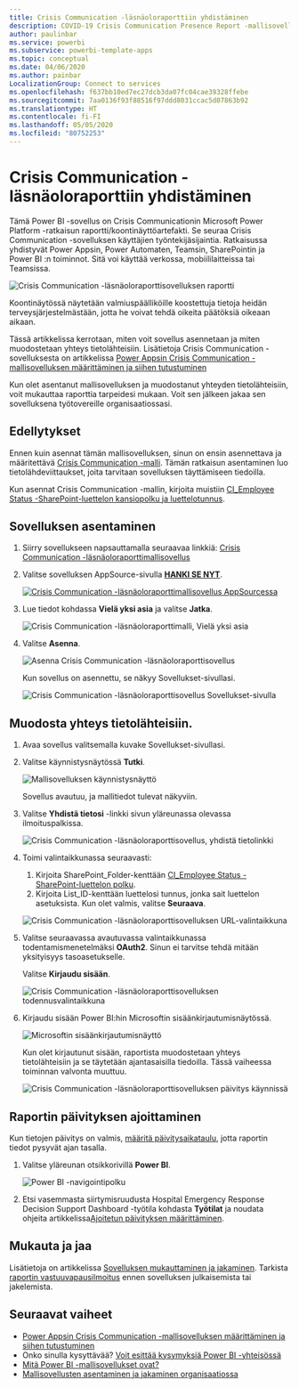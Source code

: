 ```yaml
---
title: Crisis Communication -läsnäoloraporttiin yhdistäminen
description: COVID-19 Crisis Communication Presence Report -mallisovelluksen hankkiminen, asentaminen ja yhdistäminen tietoihin
author: paulinbar
ms.service: powerbi
ms.subservice: powerbi-template-apps
ms.topic: conceptual
ms.date: 04/06/2020
ms.author: painbar
LocalizationGroup: Connect to services
ms.openlocfilehash: f637bb10ed7ec27dcb3da07fc04cae39328ffebe
ms.sourcegitcommit: 7aa0136f93f88516f97ddd8031ccac5d07863b92
ms.translationtype: HT
ms.contentlocale: fi-FI
ms.lasthandoff: 05/05/2020
ms.locfileid: "80752253"
---
```

# <a name="connect-to-the-crisis-communication-presence-report"></a>Crisis Communication -läsnäoloraporttiin yhdistäminen

Tämä Power BI -sovellus on Crisis Communicationin Microsoft Power Platform -ratkaisun raportti/koontinäyttöartefakti. Se seuraa Crisis Communication -sovelluksen käyttäjien työntekijäsijaintia. Ratkaisussa yhdistyvät Power Appsin, Power Automaten, Teamsin, SharePointin ja Power BI :n toiminnot. Sitä voi käyttää verkossa, mobiililaitteissa tai Teamsissa.

![Crisis Communication -läsnäoloraporttisovelluksen raportti](media/service-connect-to-crisis-communication-presence-report/service-crisis-communication-presence-report.png)

Koontinäytössä näytetään valmiuspäälliköille koostettuja tietoja heidän terveysjärjestelmästään, jotta he voivat tehdä oikeita päätöksiä oikeaan aikaan.

Tässä artikkelissa kerrotaan, miten voit sovellus asennetaan ja miten muodostetaan yhteys tietolähteisiin. Lisätietoja Crisis Communication -sovelluksesta on artikkelissa [Power Appsin Crisis Communication -mallisovelluksen määrittäminen ja siihen tutustuminen](https://docs.microsoft.com/powerapps/maker/canvas-apps/sample-crisis-communication-app)

Kun olet asentanut mallisovelluksen ja muodostanut yhteyden tietolähteisiin, voit mukauttaa raporttia tarpeidesi mukaan. Voit sen jälkeen jakaa sen sovelluksena työtovereille organisaatiossasi.

## <a name="prerequisites"></a>Edellytykset

Ennen kuin asennat tämän mallisovelluksen, sinun on ensin asennettava ja määritettävä [Crisis Communication -malli](https://docs.microsoft.com/powerapps/maker/canvas-apps/sample-crisis-communication-app). Tämän ratkaisun asentaminen luo tietolähdeviittaukset, joita tarvitaan sovelluksen täyttämiseen tiedoilla.

Kun asennat Crisis Communication -mallin, kirjoita muistiin [CI_Employee Status -SharePoint-luettelon kansiopolku ja luettelotunnus](https://docs.microsoft.com/powerapps/maker/canvas-apps/sample-crisis-communication-app#monitor-office-absences-with-power-bi).

## <a name="install-the-app"></a>Sovelluksen asentaminen

1. Siirry sovellukseen napsauttamalla seuraavaa linkkiä: [Crisis Communication -läsnäoloraporttimallisovellus](https://appsource.microsoft.com/en-us/product/power-bi/pbi-contentpacks.crisiscomms)

1. Valitse sovelluksen AppSource-sivulla [**HANKI SE NYT**](https://appsource.microsoft.com/en-us/product/power-bi/pbi-contentpacks.crisiscomms).

    [![Crisis Communication -läsnäoloraporttimallisovellus AppSourcessa](media/service-connect-to-crisis-communication-presence-report/service-crisis-communication-presence-report-app-appsource-get-it-now.png)](https://appsource.microsoft.com/en-us/product/power-bi/pbi-contentpacks.crisiscomms)

1. Lue tiedot kohdassa **Vielä yksi asia** ja valitse **Jatka**.

    ![Crisis Communication -läsnäoloraporttimalli, Vielä yksi asia](media/service-connect-to-crisis-communication-presence-report/service-crisis-communication-presence-report-1-more-thing.png)

1. Valitse **Asenna**. 

    ![Asenna Crisis Communication -läsnäoloraporttisovellus](media/service-connect-to-crisis-communication-presence-report/service-crisis-communication-presence-report-select-install.png)

    Kun sovellus on asennettu, se näkyy Sovellukset-sivullasi.

   ![Crisis Communication -läsnäoloraporttisovellus Sovellukset-sivulla](media/service-connect-to-crisis-communication-presence-report/service-crisis-communication-presence-report-app-apps-page-icon.png)

## <a name="connect-to-data-sources"></a>Muodosta yhteys tietolähteisiin.

1. Avaa sovellus valitsemalla kuvake Sovellukset-sivullasi.

1. Valitse käynnistysnäytössä **Tutki**.

   ![Mallisovelluksen käynnistysnäyttö](media/service-connect-to-crisis-communication-presence-report/service-crisis-communication-presence-report-app-splash-screen.png)

   Sovellus avautuu, ja mallitiedot tulevat näkyviin.

1. Valitse **Yhdistä tietosi** -linkki sivun yläreunassa olevassa ilmoituspalkissa.

   ![Crisis Communication -läsnäoloraporttisovellus, yhdistä tietolinkki](media/service-connect-to-crisis-communication-presence-report/service-crisis-communication-presence-report-app-connect-data.png)

1. Toimi valintaikkunassa seuraavasti:
   1. Kirjoita SharePoint_Folder-kenttään [CI_Employee Status -SharePoint-luettelon polku](https://docs.microsoft.com/powerapps/maker/canvas-apps/sample-crisis-communication-app#monitor-office-absences-with-power-bi).
   1. Kirjoita List_ID-kenttään luettelosi tunnus, jonka sait luettelon asetuksista. Kun olet valmis, valitse **Seuraava**.

   ![Crisis Communication -läsnäoloraporttisovelluksen URL-valintaikkuna](media/service-connect-to-crisis-communication-presence-report/service-crisis-communication-presence-report-app-url-dialog.png)

1. Valitse seuraavassa avautuvassa valintaikkunassa todentamismenetelmäksi **OAuth2**. Sinun ei tarvitse tehdä mitään yksityisyys tasoasetukselle.

   Valitse **Kirjaudu sisään**.

   ![Crisis Communication -läsnäoloraporttisovelluksen todennusvalintaikkuna](media/service-connect-to-crisis-communication-presence-report/service-crisis-communication-presence-report-app-authentication-dialog.png)

1. Kirjaudu sisään Power BI:hin Microsoftin sisäänkirjautumisnäytössä.

   ![Microsoftin sisäänkirjautumisnäyttö](media/service-connect-to-crisis-communication-presence-report/service-crisis-communication-presence-report-app-microsoft-login.png)

   Kun olet kirjautunut sisään, raportista muodostetaan yhteys tietolähteisiin ja se täytetään ajantasaisilla tiedoilla. Tässä vaiheessa toiminnan valvonta muuttuu.

   ![Crisis Communication -läsnäoloraporttisovelluksen päivitys käynnissä](media/service-connect-to-crisis-communication-presence-report/service-crisis-communication-presence-report-app-refresh-monitor.png)

## <a name="schedule-report-refresh"></a>Raportin päivityksen ajoittaminen

Kun tietojen päivitys on valmis, [määritä päivitysaikataulu](../refresh-scheduled-refresh.md), jotta raportin tiedot pysyvät ajan tasalla.

1. Valitse yläreunan otsikkorivillä **Power BI**.

   ![Power BI -navigointipolku](media/service-connect-to-crisis-communication-presence-report/service-crisis-communication-presence-report-app-powerbi-breadcrumb.png)

1. Etsi vasemmasta siirtymisruudusta Hospital Emergency Response Decision Support Dashboard -työtila kohdasta **Työtilat** ja noudata ohjeita artikkelissa[Ajoitetun päivityksen määrittäminen](../refresh-scheduled-refresh.md).

## <a name="customize-and-share"></a>Mukauta ja jaa

Lisätietoja on artikkelissa [Sovelluksen mukauttaminen ja jakaminen](../service-template-apps-install-distribute.md#customize-and-share-the-app). Tarkista [raportin vastuuvapausilmoitus](../create-reports/sample-covid-19-us.md#disclaimers) ennen sovelluksen julkaisemista tai jakelemista.

## <a name="next-steps"></a>Seuraavat vaiheet
* [Power Appsin Crisis Communication -mallisovelluksen määrittäminen ja siihen tutustuminen](https://docs.microsoft.com/powerapps/maker/canvas-apps/sample-crisis-communication-app)
* Onko sinulla kysyttävää? [Voit esittää kysymyksiä Power BI -yhteisössä](https://community.powerbi.com/)
* [Mitä Power BI -mallisovellukset ovat?](../service-template-apps-overview.md)
* [Mallisovellusten asentaminen ja jakaminen organisaatiossa](../service-template-apps-install-distribute.md)
